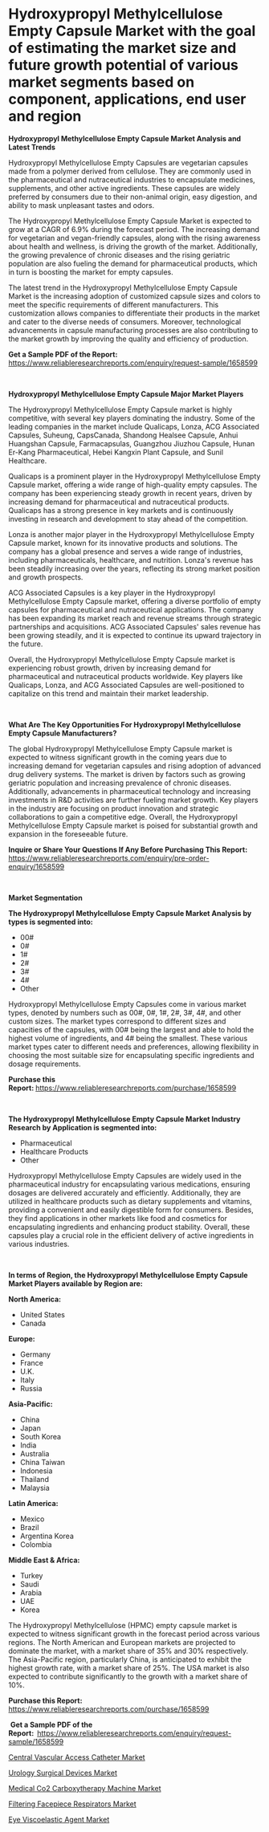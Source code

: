 <p><h1>Hydroxypropyl Methylcellulose Empty Capsule Market with the goal of estimating the market size and future growth potential of various market segments based on component, applications, end user and region</h1></p><p><strong>Hydroxypropyl Methylcellulose Empty Capsule Market Analysis and Latest Trends</strong></p>
<p><p>Hydroxypropyl Methylcellulose Empty Capsules are vegetarian capsules made from a polymer derived from cellulose. They are commonly used in the pharmaceutical and nutraceutical industries to encapsulate medicines, supplements, and other active ingredients. These capsules are widely preferred by consumers due to their non-animal origin, easy digestion, and ability to mask unpleasant tastes and odors.</p><p>The Hydroxypropyl Methylcellulose Empty Capsule Market is expected to grow at a CAGR of 6.9% during the forecast period. The increasing demand for vegetarian and vegan-friendly capsules, along with the rising awareness about health and wellness, is driving the growth of the market. Additionally, the growing prevalence of chronic diseases and the rising geriatric population are also fueling the demand for pharmaceutical products, which in turn is boosting the market for empty capsules.</p><p>The latest trend in the Hydroxypropyl Methylcellulose Empty Capsule Market is the increasing adoption of customized capsule sizes and colors to meet the specific requirements of different manufacturers. This customization allows companies to differentiate their products in the market and cater to the diverse needs of consumers. Moreover, technological advancements in capsule manufacturing processes are also contributing to the market growth by improving the quality and efficiency of production.</p></p>
<p><strong>Get a Sample PDF of the Report:&nbsp;</strong> <a href="https://www.reliableresearchreports.com/enquiry/request-sample/1658599">https://www.reliableresearchreports.com/enquiry/request-sample/1658599</a></p>
<p>&nbsp;</p>
<p><strong>Hydroxypropyl Methylcellulose Empty Capsule Major Market Players</strong></p>
<p><p>The Hydroxypropyl Methylcellulose Empty Capsule market is highly competitive, with several key players dominating the industry. Some of the leading companies in the market include Qualicaps, Lonza, ACG Associated Capsules, Suheung, CapsCanada, Shandong Healsee Capsule, Anhui Huangshan Capsule, Farmacapsulas, Guangzhou Jiuzhou Capsule, Hunan Er-Kang Pharmaceutical, Hebei Kangxin Plant Capsule, and Sunil Healthcare.</p><p>Qualicaps is a prominent player in the Hydroxypropyl Methylcellulose Empty Capsule market, offering a wide range of high-quality empty capsules. The company has been experiencing steady growth in recent years, driven by increasing demand for pharmaceutical and nutraceutical products. Qualicaps has a strong presence in key markets and is continuously investing in research and development to stay ahead of the competition.</p><p>Lonza is another major player in the Hydroxypropyl Methylcellulose Empty Capsule market, known for its innovative products and solutions. The company has a global presence and serves a wide range of industries, including pharmaceuticals, healthcare, and nutrition. Lonza's revenue has been steadily increasing over the years, reflecting its strong market position and growth prospects.</p><p>ACG Associated Capsules is a key player in the Hydroxypropyl Methylcellulose Empty Capsule market, offering a diverse portfolio of empty capsules for pharmaceutical and nutraceutical applications. The company has been expanding its market reach and revenue streams through strategic partnerships and acquisitions. ACG Associated Capsules' sales revenue has been growing steadily, and it is expected to continue its upward trajectory in the future.</p><p>Overall, the Hydroxypropyl Methylcellulose Empty Capsule market is experiencing robust growth, driven by increasing demand for pharmaceutical and nutraceutical products worldwide. Key players like Qualicaps, Lonza, and ACG Associated Capsules are well-positioned to capitalize on this trend and maintain their market leadership.</p></p>
<p>&nbsp;</p>
<p><strong>What Are The Key Opportunities For Hydroxypropyl Methylcellulose Empty Capsule Manufacturers?</strong></p>
<p><p>The global Hydroxypropyl Methylcellulose Empty Capsule market is expected to witness significant growth in the coming years due to increasing demand for vegetarian capsules and rising adoption of advanced drug delivery systems. The market is driven by factors such as growing geriatric population and increasing prevalence of chronic diseases. Additionally, advancements in pharmaceutical technology and increasing investments in R&D activities are further fueling market growth. Key players in the industry are focusing on product innovation and strategic collaborations to gain a competitive edge. Overall, the Hydroxypropyl Methylcellulose Empty Capsule market is poised for substantial growth and expansion in the foreseeable future.</p></p>
<p><strong>Inquire or Share Your Questions If Any Before Purchasing This Report:</strong> <a href="https://www.reliableresearchreports.com/enquiry/pre-order-enquiry/1658599">https://www.reliableresearchreports.com/enquiry/pre-order-enquiry/1658599</a></p>
<p>&nbsp;</p>
<p><strong>Market Segmentation</strong></p>
<p><strong>The Hydroxypropyl Methylcellulose Empty Capsule Market Analysis by types is segmented into:</strong></p>
<p><ul><li>00#</li><li>0#</li><li>1#</li><li>2#</li><li>3#</li><li>4#</li><li>Other</li></ul></p>
<p><p>Hydroxypropyl Methylcellulose Empty Capsules come in various market types, denoted by numbers such as 00#, 0#, 1#, 2#, 3#, 4#, and other custom sizes. The market types correspond to different sizes and capacities of the capsules, with 00# being the largest and able to hold the highest volume of ingredients, and 4# being the smallest. These various market types cater to different needs and preferences, allowing flexibility in choosing the most suitable size for encapsulating specific ingredients and dosage requirements.</p></p>
<p><strong>Purchase this Report:&nbsp;</strong><a href="https://www.reliableresearchreports.com/purchase/1658599">https://www.reliableresearchreports.com/purchase/1658599</a></p>
<p>&nbsp;</p>
<p><strong>The Hydroxypropyl Methylcellulose Empty Capsule Market Industry Research by Application is segmented into:</strong></p>
<p><ul><li>Pharmaceutical</li><li>Healthcare Products</li><li>Other</li></ul></p>
<p><p>Hydroxypropyl Methylcellulose Empty Capsules are widely used in the pharmaceutical industry for encapsulating various medications, ensuring dosages are delivered accurately and efficiently. Additionally, they are utilized in healthcare products such as dietary supplements and vitamins, providing a convenient and easily digestible form for consumers. Besides, they find applications in other markets like food and cosmetics for encapsulating ingredients and enhancing product stability. Overall, these capsules play a crucial role in the efficient delivery of active ingredients in various industries.</p></p>
<p>&nbsp;</p>
<p><strong>In terms of Region, the Hydroxypropyl Methylcellulose Empty Capsule Market Players available by Region are:</strong></p>
<p>
    <p> <strong> North America: </strong>
        <ul>
            <li>United States</li>
            <li>Canada</li>
        </ul>
        </p> 
    <p> <strong> Europe: </strong>
        <ul>
            <li>Germany</li>
            <li>France</li>
            <li>U.K.</li>
            <li>Italy</li>
            <li>Russia</li>
        </ul>
        </p> 
    <p> <strong> Asia-Pacific: </strong>
        <ul>
            <li>China</li>
            <li>Japan</li>
            <li>South Korea</li>
            <li>India</li>
            <li>Australia</li>
            <li>China Taiwan</li>
            <li>Indonesia</li>
            <li>Thailand</li>
            <li>Malaysia</li>
        </ul>
        </p> 
    <p> <strong> Latin America: </strong>
        <ul>
            <li>Mexico</li>
            <li>Brazil</li>
            <li>Argentina Korea</li>
            <li>Colombia</li>
        </ul>
        </p> 
    <p> <strong> Middle East & Africa: </strong>
        <ul>
            <li>Turkey</li>
            <li>Saudi</li>
            <li>Arabia</li>
            <li>UAE</li>
            <li>Korea</li>
        </ul>
    </p>
    </p>
<p><p>The Hydroxypropyl Methylcellulose (HPMC) empty capsule market is expected to witness significant growth in the forecast period across various regions. The North American and European markets are projected to dominate the market, with a market share of 35% and 30% respectively. The Asia-Pacific region, particularly China, is anticipated to exhibit the highest growth rate, with a market share of 25%. The USA market is also expected to contribute significantly to the growth with a market share of 10%.</p></p>
<p><strong>Purchase this Report: </strong><a href="https://www.reliableresearchreports.com/purchase/1658599">https://www.reliableresearchreports.com/purchase/1658599</a></p>
<p>&nbsp;<strong>Get a Sample PDF of the Report:&nbsp;&nbsp;</strong><a href="https://www.reliableresearchreports.com/enquiry/request-sample/1658599">https://www.reliableresearchreports.com/enquiry/request-sample/1658599</a></p>
<p><strong></strong></p>
<p><p><a href="https://medium.com/@jettreichel44/central-vascular-access-catheter-market-analysis-and-sze-forecasted-for-period-from-2024-to-2031-959e56872e76">Central Vascular Access Catheter Market</a></p><p><a href="https://medium.com/@jettreichel44/urology-surgical-devices-market-trends-forecast-and-competitive-analysis-to-2031-8a1b4d9ce503">Urology Surgical Devices Market</a></p><p><a href="https://medium.com/@kayliherzog567/medical-co2-carboxytherapy-machine-nbsp-market-focuses-on-market-share-size-and-projected-forecast-533b2e73a302">Medical Co2 Carboxytherapy Machine Market</a></p><p><a href="https://medium.com/@juliepayne1928/filtering-facepiece-respirators-market-the-key-to-successful-business-strategy-forecast-till-2031-fea1b4f9465b">Filtering Facepiece Respirators Market</a></p><p><a href="https://medium.com/@benjaminchavez7555/eye-viscoelastic-agent-nbsp-market-focuses-on-market-share-size-and-projected-forecast-till-2031-e0c18a2d6fef">Eye Viscoelastic Agent Market</a></p></p>